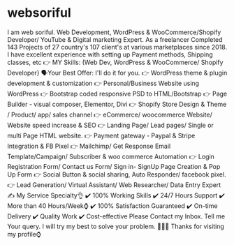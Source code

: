 # websoriful
I am web soriful. Web Development, WordPress &amp; WooCommerce/Shopify Developer/ YouTube &amp; Digital marketing Expert. As a freelancer Completed 143 Projects of 27 country's 107 client's at various marketplaces since 2018. I have excellent experience with setting up Payment methods, Shipping classes, etc  👉 MY Skills: (Web Dev, WordPress &amp; WooCommerce/ Shopify Developer}  🗣Your Best Offer: I'll do it for you. 👉 WordPress theme &amp; plugin development &amp; customization 👉 Personal/Business Website using WordPress 👉 Bootstrap coded responsive PSD to HTML/Bootstrap 👉 Page Builder - visual composer, Elementor, Divi 👉 Shopify Store Design &amp; Theme / Product/ app/ sales channel 👉 eCommerce/ woocommerce Website/ Website speed increase &amp; SEO 👉 Landing Page/ Lead pages/ Single or multi Page HTML website. 👉 Payment gateway - Paypal &amp; Stripe Integration &amp; FB Pixel 👉 Mailchimp/ Get Response Email Template/Campaign/ Subscriber &amp; woo commerce Automation 👉 Login Registration Form/ Contact us Form/ Sign in- SignUp Page Creation &amp; Pop Up Form 👉 Social Button &amp; social sharing, Auto Responder/ facebook pixel. 👉 Lead Generation/ Virtual Assistant/ Web Researcher/ Data Entry Expert  ✍ My Service Specialty👌 ✔️ 100% Working Skills ✔️ 24/7 Hours Support ✔️ More than 40 Hours/Week⌚ ✔️ 100% Satisfaction Guaranteed ✔️ On-time Delivery ✔️ Quality Work ✔️ Cost-effective  Please Contact my Inbox. Tell me Your query. I will try my best to solve your problem. 💬💬💬  Thanks for visiting my profile⌚
